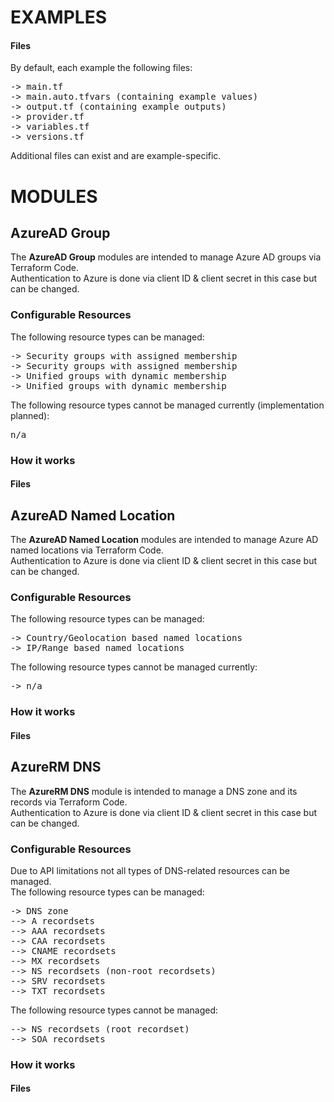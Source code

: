 
# EXAMPLES

#### Files

By default, each example the following files:

<pre>
-> main.tf
-> main.auto.tfvars (containing example values)
-> output.tf (containing example outputs)
-> provider.tf
-> variables.tf
-> versions.tf
</pre>

Additional files can exist and are example-specific.

# MODULES

## AzureAD Group

The <b>AzureAD Group</b> modules are intended to manage Azure AD groups via Terraform Code.  
Authentication to Azure is done via client ID & client secret in this case but can be changed.

### Configurable Resources

The following resource types can be managed:

<pre>
-> Security groups with assigned membership
-> Security groups with assigned membership
-> Unified groups with dynamic membership
-> Unified groups with dynamic membership
</pre>

The following resource types cannot be managed currently (implementation planned):

<pre>
n/a
</pre>

### How it works

#### Files

## AzureAD Named Location

The <b>AzureAD Named Location</b> modules are intended to manage Azure AD named locations via Terraform Code.  
Authentication to Azure is done via client ID & client secret in this case but can be changed.

### Configurable Resources

The following resource types can be managed:

<pre>
-> Country/Geolocation based named locations
-> IP/Range based named locations
</pre>

The following resource types cannot be managed currently:

<pre>
-> n/a
</pre>

### How it works

#### Files

## AzureRM DNS

The <b>AzureRM DNS</b> module is intended to manage a DNS zone and its records via Terraform Code.  
Authentication to Azure is done via client ID & client secret in this case but can be changed.

### Configurable Resources

Due to API limitations not all types of DNS-related resources can be managed.  
The following resource types can be managed:

<pre>
-> DNS zone
--> A recordsets
--> AAA recordsets
--> CAA recordsets
--> CNAME recordsets
--> MX recordsets
--> NS recordsets (non-root recordsets)
--> SRV recordsets
--> TXT recordsets
</pre>

The following resource types cannot be managed:

<pre>
--> NS recordsets (root recordset)
--> SOA recordsets
</pre>

### How it works

#### Files

